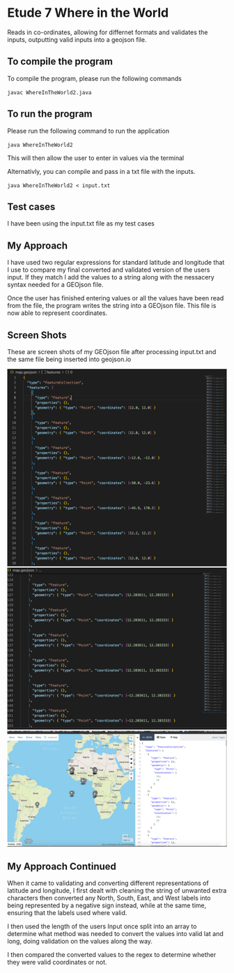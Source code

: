 # Etude 7 Where in the World

Reads in co-ordinates, allowing for differnet formats and validates the inputs, outputting valid inputs into a geojson file.

## To compile the program

To compile the program, please run the following commands

`javac WhereInTheWorld2.java`

## To run the program

Please run the following command to run the application

`java WhereInTheWorld2`

This will then allow the user to enter in values via the terminal

Alternativly, you can compile and pass in a txt file with the inputs.

`java WhereInTheWorld2 < input.txt`

## Test cases

I have been using the input.txt file as my test cases

## My Approach

I have used two regular expressions for standard latitude and longitude that I use to compare my final converted and validated version of the users input. If they match I add the values to a string along with the nessacery syntax needed for a GEOjson file.

Once the user has finished entering values or all the values have been read from the file, the program writes the string into a GEOjson file. This file is now able to represent coordinates.

## Screen Shots

These are screen shots of my GEOjson file after processing input.txt and the same file being inserted into geojson.io

![map.geojson file](screenShot1.png "map.geojson file")
![map.geojson file](screenShot3.png "map.geojson file")
![file opened via geojson.io](screenShot2.png "file opened via geojson.io")

## My Approach Continued

When it came to validating and converting different representations of latitude and longitude, I first dealt with cleaning the string of unwanted extra characters then converted any North, South, East, and West labels into being represented by a negative sign instead, while at the same time, ensuring that the labels used where valid.

I then used the length of the users Input once split into an array to determine what method was needed to convert the values into valid lat and long, doing validation on the values along the way.

I then compared the converted values to the regex to determine whether they were valid coordinates or not.
